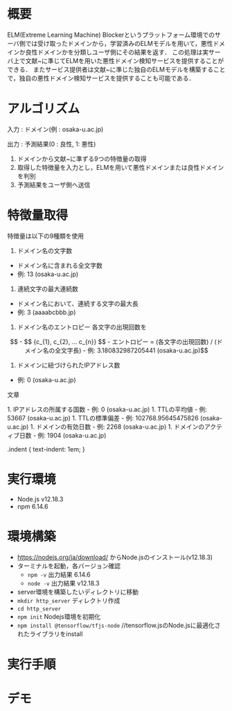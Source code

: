 # 概要
ELM(Extreme Learning Machine) Blockerというプラットフォーム環境でのサーバ側では受け取ったドメインから，学習済みのELMモデルを用いて，悪性ドメインか良性ドメインかを分類しユーザ側にその結果を返す．
この処理は実サーバ上で文献~に準じてELMを用いた悪性ドメイン検知サービスを提供することができる．
またサービス提供者は文献~に準じた独自のELMモデルを構築することで，独自の悪性ドメイン検知サービスを提供することも可能である．
# アルゴリズム

入力 : ドメイン(例 : osaka-u.ac.jp)

出力 : 予測結果(0 : 良性, 1: 悪性)
1. ドメインから文献~に準ずる9つの特徴量の取得
2. 取得した特徴量を入力とし，ELMを用いて悪性ドメインまたは良性ドメインを判別
3. 予測結果をユーザ側へ送信

# 特徴量取得
特徴量は以下の9種類を使用

1. ドメイン名の文字数
 - ドメイン名に含まれる全文字数
 - 例: 13 (osaka-u.ac.jp)
1. 連続文字の最大連続数
 - ドメイン名において、連続する文字の最大長
 - 例: 3 (aaaabcbbb.jp)
1. ドメイン名のエントロピー
各文字の出現回数を
```math
 - $$ {c_{1}, c_{2}, ... c_{n}} $$
 - エントロピー = (各文字の出現回数) / (ドメイン名の全文字長)
 - 例: 3.180832987205441 (osaka-u.ac.jp)
```
1. ドメインに紐づけられたIPアドレス数
 - 例: 0 (osaka-u.ac.jp)
 <p class="indent">文章</p>
1. IPアドレスの所属する国数
 - 例: 0 (osaka-u.ac.jp)
1. TTLの平均値
 - 例: 53667 (osaka-u.ac.jp)
1. TTLの標準偏差
 - 例: 102768.95645475826 (osaka-u.ac.jp)
1. ドメインの有効日数
 - 例: 2268 (osaka-u.ac.jp)
1. ドメインのアクティブ日数
 - 例: 1904 (osaka-u.ac.jp)

.indent {
  text-indent: 1em;
}

# 実行環境
- Node.js v12.18.3
- npm 6.14.6

# 環境構築

- https://nodejs.org/ja/download/ からNode.jsのインストール(v12.18.3)
- ターミナルを起動，各バージョン確認
    - `npm -v` 出力結果 6.14.6
    - `node -v`  出力結果 v12.18.3
- server環境を構築したいディレクトリに移動
- `mkdir http_server` ディレクトリ作成
- `cd http_server`
- `npm init` Nodejs環境を初期化
- `npm install @tensorflow/tfjs-node` //tensorflow.jsのNode.jsに最適化されたライブラリをinstall

# 実行手順     

# デモ

